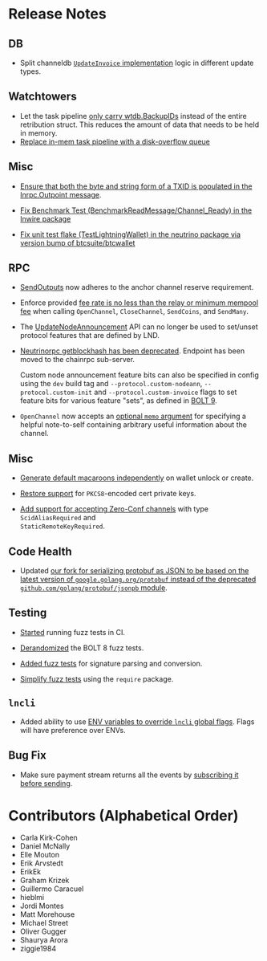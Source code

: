 # Release Notes

## DB

* Split channeldb [`UpdateInvoice`
  implementation](https://github.com/lightningnetwork/lnd/pull/7377) logic in 
  different update types.

## Watchtowers 

* Let the task pipeline [only carry 
  wtdb.BackupIDs](https://github.com/lightningnetwork/lnd/pull/7623) instead of 
  the entire retribution struct. This reduces the amount of data that needs to 
  be held in memory. 
* [Replace in-mem task pipeline with a disk-overflow
  queue](https://github.com/lightningnetwork/lnd/pull/7380)
 
## Misc

* [Ensure that both the byte and string form of a TXID is populated in the 
  lnrpc.Outpoint message](https://github.com/lightningnetwork/lnd/pull/7624). 
  
* [Fix Benchmark Test (BenchmarkReadMessage/Channel_Ready) in the lnwire 
package](https://github.com/lightningnetwork/lnd/pull/7356)

* [Fix unit test flake (TestLightningWallet) in the neutrino package via
  version bump of btcsuite/btcwallet](https://github.com/lightningnetwork/lnd/pull/7049)

## RPC

* [SendOutputs](https://github.com/lightningnetwork/lnd/pull/7631) now adheres
  to the anchor channel reserve requirement.

* Enforce provided [fee rate is no less than the relay or minimum mempool
  fee](https://github.com/lightningnetwork/lnd/pull/7645) when calling
  `OpenChannel`, `CloseChannel`, `SendCoins`, and `SendMany`.

* The [UpdateNodeAnnouncement](https://github.com/lightningnetwork/lnd/pull/7568)
  API can no longer be used to set/unset protocol features that are defined by 
  LND.  

* [Neutrinorpc getblockhash has 
  been deprecated](https://github.com/lightningnetwork/lnd/pull/7712). Endpoint 
  has been moved to the chainrpc sub-server.

  Custom node announcement feature bits can also be specified in config using 
  the `dev` build tag and `--protocol.custom-nodeann`, `--protocol.custom-init` 
  and `--protocol.custom-invoice` flags to set feature bits for various feature
  "sets", as defined in [BOLT 9](https://github.com/lightning/bolts/blob/master/09-features.md).

* `OpenChannel` now accepts an [optional `memo`
  argument](https://github.com/lightningnetwork/lnd/pull/7668) for specifying
  a helpful note-to-self containing arbitrary useful information about the
  channel.

## Misc

* [Generate default macaroons
independently](https://github.com/lightningnetwork/lnd/pull/7592) on wallet
unlock or create.

* [Restore support](https://github.com/lightningnetwork/lnd/pull/7678) for
  `PKCS8`-encoded cert private keys.

* [Add support for accepting Zero-Conf channels](https://github.com/lightningnetwork/lnd/pull/7740) with type `ScidAliasRequired` and  
  `StaticRemoteKeyRequired`.

## Code Health

* Updated [our fork for serializing protobuf as JSON to be based on the
  latest version of `google.golang.org/protobuf` instead of the deprecated
  `github.com/golang/protobuf/jsonpb`
  module](https://github.com/lightningnetwork/lnd/pull/7659).

## Testing

* [Started](https://github.com/lightningnetwork/lnd/pull/7494) running fuzz
  tests in CI.

* [Derandomized](https://github.com/lightningnetwork/lnd/pull/7618) the BOLT
  8 fuzz tests.

* [Added fuzz tests](https://github.com/lightningnetwork/lnd/pull/7649) for
  signature parsing and conversion.

* [Simplify fuzz tests](https://github.com/lightningnetwork/lnd/pull/7709)
  using the `require` package.

## `lncli`

* Added ability to use [ENV variables to override `lncli` global flags](https://github.com/lightningnetwork/lnd/pull/7693). Flags will have preference over ENVs.

## Bug Fix

* Make sure payment stream returns all the events by [subscribing it before
  sending](https://github.com/lightningnetwork/lnd/pull/7722).

# Contributors (Alphabetical Order)

* Carla Kirk-Cohen
* Daniel McNally
* Elle Mouton
* Erik Arvstedt
* ErikEk
* Graham Krizek
* Guillermo Caracuel
* hieblmi
* Jordi Montes
* Matt Morehouse
* Michael Street
* Oliver Gugger
* Shaurya Arora
* ziggie1984

